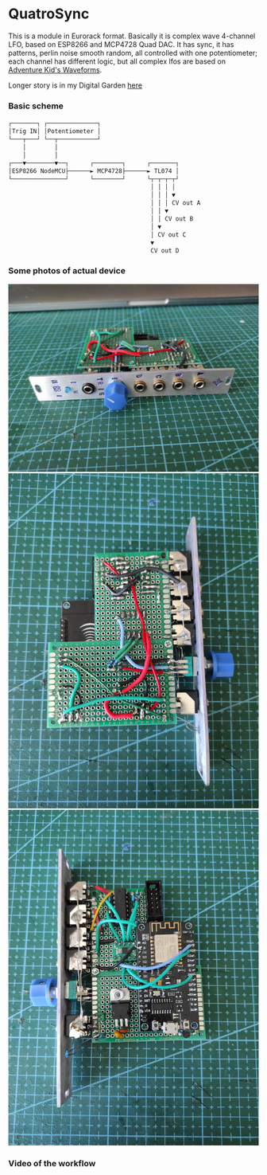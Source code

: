 # QuatroSync

This is a module in Eurorack format. Basically it is complex wave 4-channel LFO, based on ESP8266 and MCP4728 Quad DAC. It has sync, it has patterns, perlin noise smooth random, all controlled with one potentiometer; each channel has different logic, but all complex lfos are based on [Adventure Kid's Waveforms](https://www.adventurekid.se/akrt/waveforms/adventure-kid-waveforms/).

Longer story is in my Digital Garden [here](https://mikhailspirin.github.io/khaki-book/electronics/ownprojects/quatrosync/)


### Basic scheme 
```
┌───────┐ ┌──────────────┐                            
│Trig IN│ │Potentiometer │                            
└───┬───┘ └──┬───────────┘                            
    │        │                                        
    │        │                                        
┌───▼────────▼──┐      ┌────────┐      ┌───────┐      
│ESP8266 NodeMCU├──────► MCP4728├──────► TL074 │      
└───────────────┘      └────────┘      └┬─┬─┬─┬┘      
                                        │ │ │ │       
                                        │ │ │ ▼       
                                        │ │ │ CV out A
                                        │ │ ▼         
                                        │ │ CV out B  
                                        │ ▼           
                                        │ CV out C    
                                        ▼             
                                        CV out D          
```
### Some photos of actual device

![Front](/photo/10.jpg "Front")
![Top](/photo/20.jpg "Top")
![Bottom](/photo/30.jpg "Bottom")

### Video of the workflow